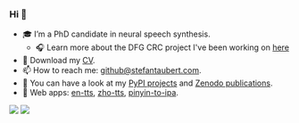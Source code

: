 ### Hi 👋

- 🎓 I’m a PhD candidate in neural speech synthesis.
  - 🎧 Learn more about the DFG CRC project I've been working on [here](https://stefantaubert.github.io/CRC-1410-D03/)
- 📄 Download my [CV](https://stefantaubert.com/wp-content/uploads/2025/08/cv.pdf).
- 📫 How to reach me: github@stefantaubert.com.
- 🐍 You can have a look at my [PyPI projects](https://pypi.org/user/stefantaubert/) and [Zenodo publications](https://zenodo.org/search?q=metadata.creators.person_or_org.name%3A%22Taubert%2C%20Stefan%22&l=list&p=1&s=20&sort=mostviewed).
- 💬 Web apps: [en-tts](https://huggingface.co/spaces/stefantaubert/en-tts), [zho-tts](https://huggingface.co/spaces/stefantaubert/zho-tts), [pinyin-to-ipa](https://huggingface.co/spaces/stefantaubert/pinyin-to-ipa).

![](https://github-readme-stats.vercel.app/api?username=stefantaubert&count_private=true&show_icons=true&hide_title=true&hide_border=true&theme=transparent)
![](https://github-readme-stats.vercel.app/api/top-langs/?username=stefantaubert&layout=compact&hide_title=true&hide_border=true&theme=transparent)
